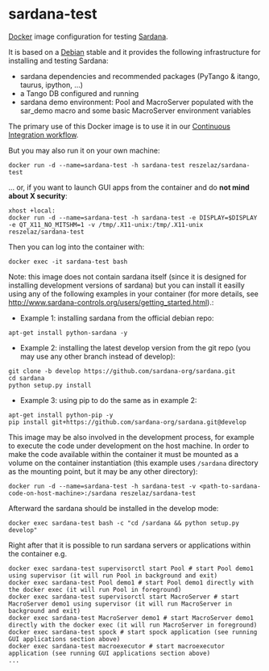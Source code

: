 # sardana-test

[Docker](http://www.docker.com) image configuration for testing [Sardana](http://www.sardna-controls.org).

It is based on a [Debian](http://www.debian.org) stable and it provides the following infrastructure for installing and testing Sardana:

* sardana dependencies and recommended packages (PyTango & itango, taurus, ipython, ...)
* a Tango DB configured and running
* sardana demo environment: Pool and MacroServer populated with the sar_demo macro and some basic MacroServer environment variables

The primary use of this Docker image is to use it in our [Continuous Integration workflow](https://travis-ci.org/sardana-org/sardana).

But you may also run it on your own machine:

~~~~
docker run -d --name=sardana-test -h sardana-test reszelaz/sardana-test
~~~~

... or, if you want to launch GUI apps from the container and do **not mind about X security**:

~~~~
xhost +local:
docker run -d --name=sardana-test -h sardana-test -e DISPLAY=$DISPLAY -e QT_X11_NO_MITSHM=1 -v /tmp/.X11-unix:/tmp/.X11-unix reszelaz/sardana-test
~~~~

Then you can log into the container with:

~~~~
docker exec -it sardana-test bash
~~~~

Note: this image does not contain sardana itself (since it is designed for installing development versions of sardana) but you can install it easilly using any of the following examples in your container (for more details, see http://www.sardana-controls.org/users/getting_started.html).:

- Example 1: installing sardana from the official debian repo:

~~~~
apt-get install python-sardana -y
~~~~

- Example 2: installing the latest develop version from the git repo (you may use any other branch instead of develop):

~~~~
git clone -b develop https://github.com/sardana-org/sardana.git
cd sardana
python setup.py install
~~~~

- Example 3: using pip to do the same as in example 2:

~~~~
apt-get install python-pip -y
pip install git+https://github.com/sardana-org/sardana.git@develop
~~~~

This image may be also involved in the development process, for example to execute the code under development on the host machine.
In order to make the code available within the container it must be mounted as a volume on the container instantiation (this example uses `/sardana` directory as the mounting point, but it may be any other directory):

~~~~
docker run -d --name=sardana-test -h sardana-test -v <path-to-sardana-code-on-host-machine>:/sardana reszelaz/sardana-test
~~~~

Afterward the sardana should be installed in the develop mode:

~~~~
docker exec sardana-test bash -c "cd /sardana && python setup.py develop"
~~~~

Right after that it is possible to run sardana servers or applications within the container e.g.

~~~~
docker exec sardana-test supervisorctl start Pool # start Pool demo1 using supervisor (it will run Pool in background and exit)
docker exec sardana-test Pool demo1 # start Pool demo1 directly with the docker exec (it will run Pool in foreground)
docker exec sardana-test supervisorctl start MacroServer # start MacroServer demo1 using supervisor (it will run MacroServer in background and exit)
docker exec sardana-test MacroServer demo1 # start MacroServer demo1 directly with the docker exec (it will run MacroServer in foreground)
docker exec sardana-test spock # start spock application (see running GUI applications section above)
docker exec sardana-test macroexecutor # start macroexecutor application (see running GUI applications section above)
...
~~~~


  
